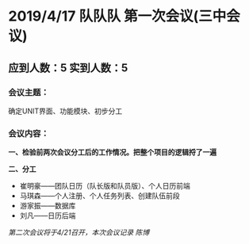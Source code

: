 # 2019/4/17  队队队 第一次会议(三中会议) #

## 应到人数：5  实到人数：5 ##

### 会议主题：   
确定UNIT界面、功能模块、初步分工

### 会议内容：   
    
    
**一、检验前两次会议分工后的工作情况。把整个项目的逻辑捋了一遍**

**二、分工**
- 崔明豪——团队日历（队长版和队员版）、个人日历前端
- 马琪森——个人注册、个人任务列表、创建队伍前段
- 游家振——数据库
- 刘凡——日历后端

*第二次会议将于4/21召开，本次会议记录 陈博*
